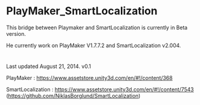 PlayMaker_SmartLocalization
===========================

This bridge between Playmaker and SmartLocalization is currently in Beta version.

He currently work on PlayMaker V1.7.7.2 and SmartLocalization v2.004.

#

Last updated August 21, 2014. v0.1

PlayMaker : https://www.assetstore.unity3d.com/en/#!/content/368

SmartLocalization : https://www.assetstore.unity3d.com/en/#!/content/7543
(https://github.com/NiklasBorglund/SmartLocalization)
